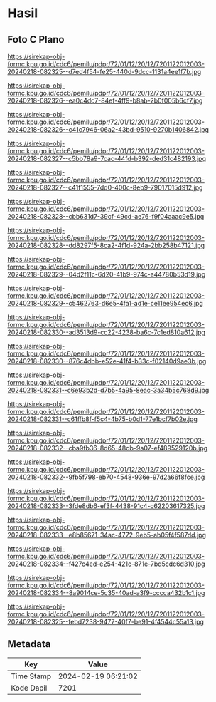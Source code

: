 # Hasil

## Foto C Plano

https://sirekap-obj-formc.kpu.go.id/cdc6/pemilu/pdpr/72/01/12/20/12/7201122012003-20240218-082325--d7ed4f54-fe25-440d-9dcc-1131a4ee1f7b.jpg

https://sirekap-obj-formc.kpu.go.id/cdc6/pemilu/pdpr/72/01/12/20/12/7201122012003-20240218-082326--ea0c4dc7-84ef-4ff9-b8ab-2b0f005b6cf7.jpg

https://sirekap-obj-formc.kpu.go.id/cdc6/pemilu/pdpr/72/01/12/20/12/7201122012003-20240218-082326--c41c7946-06a2-43bd-9510-9270b1406842.jpg

https://sirekap-obj-formc.kpu.go.id/cdc6/pemilu/pdpr/72/01/12/20/12/7201122012003-20240218-082327--c5bb78a9-7cac-44fd-b392-ded31c482193.jpg

https://sirekap-obj-formc.kpu.go.id/cdc6/pemilu/pdpr/72/01/12/20/12/7201122012003-20240218-082327--c41f1555-7dd0-400c-8eb9-79017015d912.jpg

https://sirekap-obj-formc.kpu.go.id/cdc6/pemilu/pdpr/72/01/12/20/12/7201122012003-20240218-082328--cbb631d7-39cf-49cd-ae76-f9f04aaac9e5.jpg

https://sirekap-obj-formc.kpu.go.id/cdc6/pemilu/pdpr/72/01/12/20/12/7201122012003-20240218-082328--dd8297f5-8ca2-4f1d-924a-2bb258b47121.jpg

https://sirekap-obj-formc.kpu.go.id/cdc6/pemilu/pdpr/72/01/12/20/12/7201122012003-20240218-082329--04d2f11c-6d20-41b9-974c-a44780b53d19.jpg

https://sirekap-obj-formc.kpu.go.id/cdc6/pemilu/pdpr/72/01/12/20/12/7201122012003-20240218-082329--c5462763-d6e5-4fa1-ad1e-ce11ee954ec6.jpg

https://sirekap-obj-formc.kpu.go.id/cdc6/pemilu/pdpr/72/01/12/20/12/7201122012003-20240218-082330--ad3513d9-cc22-4238-ba6c-7c1ed810a612.jpg

https://sirekap-obj-formc.kpu.go.id/cdc6/pemilu/pdpr/72/01/12/20/12/7201122012003-20240218-082330--876c4dbb-e52e-41f4-b33c-f02140d9ae3b.jpg

https://sirekap-obj-formc.kpu.go.id/cdc6/pemilu/pdpr/72/01/12/20/12/7201122012003-20240218-082331--c6e93b2d-d7b5-4a95-8eac-3a34b5c768d9.jpg

https://sirekap-obj-formc.kpu.go.id/cdc6/pemilu/pdpr/72/01/12/20/12/7201122012003-20240218-082331--c61ffb8f-f5c4-4b75-b0d1-77e1bcf7b02e.jpg

https://sirekap-obj-formc.kpu.go.id/cdc6/pemilu/pdpr/72/01/12/20/12/7201122012003-20240218-082332--cba9fb36-8d65-48db-9a07-ef489529120b.jpg

https://sirekap-obj-formc.kpu.go.id/cdc6/pemilu/pdpr/72/01/12/20/12/7201122012003-20240218-082332--9fb5f798-eb70-4548-936e-97d2a66f8fce.jpg

https://sirekap-obj-formc.kpu.go.id/cdc6/pemilu/pdpr/72/01/12/20/12/7201122012003-20240218-082333--3fde8db6-ef3f-4438-91c4-c62203617325.jpg

https://sirekap-obj-formc.kpu.go.id/cdc6/pemilu/pdpr/72/01/12/20/12/7201122012003-20240218-082333--e8b85671-34ac-4772-9eb5-ab05f4f587dd.jpg

https://sirekap-obj-formc.kpu.go.id/cdc6/pemilu/pdpr/72/01/12/20/12/7201122012003-20240218-082334--f427c4ed-e254-421c-871e-7bd5cdc6d310.jpg

https://sirekap-obj-formc.kpu.go.id/cdc6/pemilu/pdpr/72/01/12/20/12/7201122012003-20240218-082334--8a9014ce-5c35-40ad-a3f9-cccca432b1c1.jpg

https://sirekap-obj-formc.kpu.go.id/cdc6/pemilu/pdpr/72/01/12/20/12/7201122012003-20240218-082325--febd7238-9477-40f7-be91-4f4544c55a13.jpg


## Metadata

| Key        | Value               |
| ---------- | ------------------- |
| Time Stamp | 2024-02-19 06:21:02 |
| Kode Dapil | 7201                |



